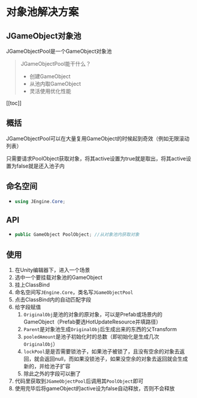 # 对象池解决方案

## JGameObject对象池

JGameObjectPool是一个GameObject对象池

> JGameObjectPool能干什么？
>
> - 创建GameObject
> - 从池内取GameObject
> - 灵活使用优化性能



[[toc]]



## 概括

JGameObjectPool可以在大量复用GameObject的时候起到奇效（例如无限滚动列表）

只需要请求PoolObject获取对象，将其active设置为true就是取出，将其active设置为false就是还入池子内



## 命名空间

- ```csharp
  using JEngine.Core;
  ```

## API

- ```csharp
  public GameObject PoolObject; //从对象池内获取对象
  ```



## 使用

1. 在Unity编辑器下，进入一个场景
2. 选中一个要挂载对象池的GameObject
3. 挂上ClassBind
4. 命名空间写```JEngine.Core```，类名写```JGameObjectPool```
5. 点击ClassBind内的自动匹配字段
6. 给字段赋值
   1. ```OriginalObj```是池的对象的原对象，可以是Prefab或场景内的GameObject（Prefab要选HotUpdateResource并填路径）
   2. ```Parent```是对象池生成```OriginalObj```后生成出来的东西的父Transform
   3. ```pooledAmount```是池子初始化时的总数（即初始化是生成几次```OriginalObj```）
   4. ```lockPool```是是否需要锁池子，如果池子被锁了，且没有空余的对象去返回，就会返回null，而如果没锁池子，如果没空余的对象去返回就会生成新的，并给池子扩容
   5. 除此之外的字段可以删了
7. 代码里获取到```JGameObjectPool```后调用其```PoolObject```即可
8. 使用完毕后将gameObject的active设为false自动释放，否则不会释放